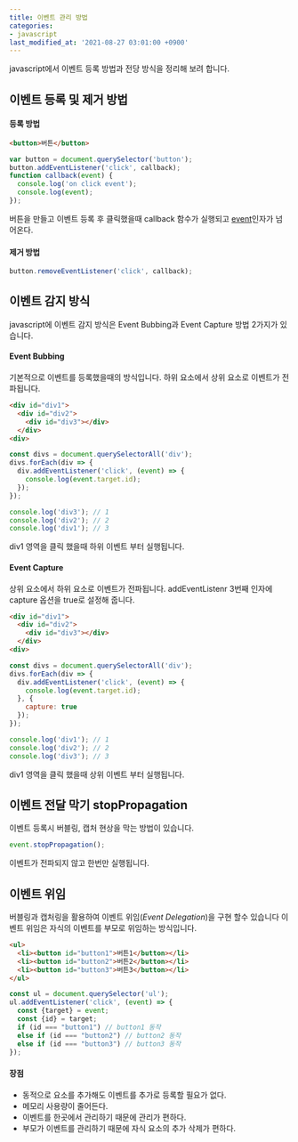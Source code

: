 ```yaml
---
title: 이벤트 관리 방법
categories:
- javascript
last_modified_at: '2021-08-27 03:01:00 +0900'
---
```


javascript에서 이벤트 등록 방법과 전당 방식을 정리해 보려 합니다.

## 이벤트 등록 및 제거 방법
#### 등록 방법
``` html
<button>버튼</button>
```
``` javascript
var button = document.querySelector('button');
button.addEventListener('click', callback);
function callback(event) {
  console.log('on click event');
  console.log(event);
});

```
버튼을 만들고 이벤트 등록 후 클릭했을때 callback 함수가 실행되고 [event](https://developer.mozilla.org/ko/docs/Web/API/Event)인자가 넘어온다.
#### 제거 방법
``` javascript
button.removeEventListener('click', callback);
```

## 이벤트 감지 방식
javascript에 이벤트 감지 방식은 Event Bubbing과 Event Capture 방법 2가지가 있습니다.

#### Event Bubbing
기본적으로 이벤트를 등록했을때의 방식입니다.
하위 요소에서 상위 요소로 이벤트가 전파됩니다.

``` html
<div id="div1">
  <div id="div2">
    <div id="div3"></div>
  </div>
<div>
```

``` javascript
const divs = document.querySelectorAll('div');
divs.forEach(div => {
  div.addEventListener('click', (event) => {
    console.log(event.target.id);
  });
});
```

``` javascript
console.log('div3'); // 1
console.log('div2'); // 2
console.log('div1'); // 3
```
div1 영역을 클릭 했을때 하위 이벤트 부터 실행됩니다.

#### Event Capture
상위 요소에서 하위 요소로 이벤트가 전파됩니다.
addEventListenr 3번째 인자에 capture 옵션을 true로 설정해 줍니다.

``` html
<div id="div1">
  <div id="div2">
    <div id="div3"></div>
  </div>
<div>
```

``` javascript
const divs = document.querySelectorAll('div');
divs.forEach(div => {
  div.addEventListener('click', (event) => {
    console.log(event.target.id);
  }, {
    capture: true
  });
});
```

``` javascript
console.log('div1'); // 1
console.log('div2'); // 2
console.log('div3'); // 3
```
div1 영역을 클릭 했을때 상위 이벤트 부터 실행됩니다.
## 이벤트 전달 막기 stopPropagation
이벤트 등록시 버블링, 캡처 현상을 막는 방법이 있습니다.

``` javascript
event.stopPropagation();
```
이벤트가 전파되지 않고 한번만 실행됩니다.

## 이벤트 위임
버블링과 캡처링을 활용하여 이벤트 위임(*Event Delegation*)을 구현 할수 있습니다
이벤트 위임은 자식의 이벤트를 부모로 위임하는 방식입니다.

``` html
<ul>
  <li><button id="button1">버튼1</button></li>
  <li><button id="button2">버튼2</button></li>
  <li><button id="button3">버튼3</button></li>
</ul>
```

``` javascript
const ul = document.querySelector('ul');
ul.addEventListener('click', (event) => {
  const {target} = event;
  const {id} = target;
  if (id === "button1") // button1 동작
  else if (id === "button2") // button2 동작
  else if (id === "button3") // button3 동작
});
```
#### 장점
* 동적으로 요소를 추가해도 이벤트를 추가로 등록할 필요가 없다.
* 메모리 사용량이 줄어든다.
* 이벤트를 한곳에서 관리하기 때문에 관리가 편하다.
* 부모가 이벤트를 관리하기 때문에 자식 요소의 추가 삭제가 편하다.
